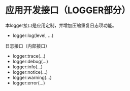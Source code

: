 # 应用开发接口（LOGGER部分） #

本logger接口是应用定制，并增加压缩重复日志项功能。

* logger:log(level, ...)

日志接口（内部接口）

* logger:trace(...)
* logger:debug(...)
* logger:info(...)
* logger:notice(...)
* logger:warning(...)
* logger:error(...)


